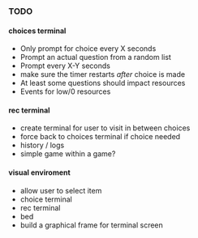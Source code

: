 ### TODO

#### choices terminal

* Only prompt for choice every X seconds
* Prompt an actual question from a random list
* Prompt every X-Y seconds
* make sure the timer restarts *after* choice is made
* At least some questions should impact resources
* Events for low/0 resources

#### rec terminal

* create terminal for user to visit in between choices
* force back to choices terminal if choice needed
* history / logs
* simple game within a game?

#### visual enviroment

* allow user to select item
 * choice terminal
 * rec terminal
 * bed
* build a graphical frame for terminal screen
